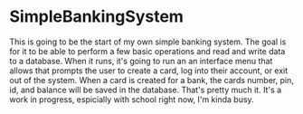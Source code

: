 # SimpleBankingSystem

This is going to be the start of my own simple banking system. The goal is for it to be able to perform a few basic operations and read and write data to a database. When it runs, it's going to run an an interface menu that allows that prompts the user to create a card, log into their account, or exit out of the system. When a card is created for a bank, the cards number, pin, id, and balance will be saved in the database. That's pretty much it. It's a work in progress, espicially with school right now, I'm kinda busy.
